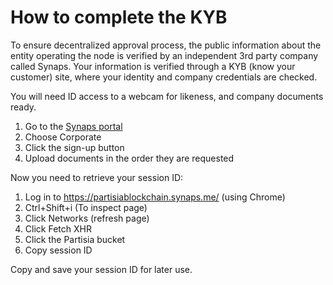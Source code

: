 # How to complete the KYB

To ensure decentralized approval process, the public information about the entity operating the node is verified by an independent 3rd party company called Synaps.
Your information is verified through a KYB (know your customer) site, where your identity and company credentials are checked.

You will need ID access to a webcam for likeness, and company documents ready.

1. Go to the [Synaps portal](https://partisiablockchain.synaps.me/)   
2. Choose Corporate   
3. Click the sign-up button   
4. Upload documents in the order they are requested   

Now you need to retrieve your session ID:

1. Log in to https://partisiablockchain.synaps.me/ (using Chrome)   
2. Ctrl+Shift+i (To inspect page)   
3. Click Networks (refresh page)   
4. Click Fetch XHR   
5. Click the Partisia bucket   
6. Copy session ID    

Copy and save your session ID for later use.
